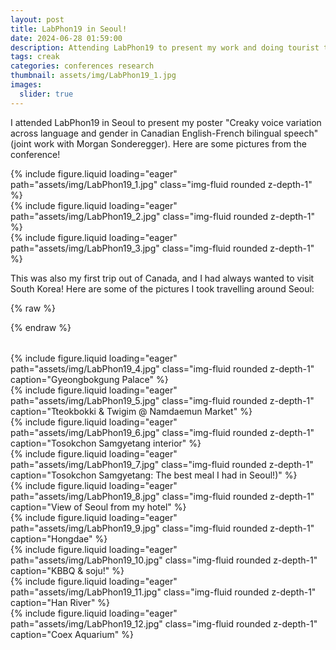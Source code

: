 ```yaml
---
layout: post
title: LabPhon19 in Seoul!
date: 2024-06-28 01:59:00
description: Attending LabPhon19 to present my work and doing tourist things in Seoul
tags: creak
categories: conferences research
thumbnail: assets/img/LabPhon19_1.jpg
images:
  slider: true
---
```


I attended LabPhon19 in Seoul to present my poster "Creaky voice variation across language and gender in Canadian English-French bilingual speech" (joint work with Morgan Sonderegger). Here are some pictures from the conference!

<div class="row mt-3">
    <div class="col-sm mt-3 mt-md-0">
        {% include figure.liquid loading="eager" path="assets/img/LabPhon19_1.jpg" class="img-fluid rounded z-depth-1" %}
    </div>
    <div class="col-sm mt-3 mt-md-0">
        {% include figure.liquid loading="eager" path="assets/img/LabPhon19_2.jpg" class="img-fluid rounded z-depth-1" %}
    </div>
    <div class="col-sm mt-3 mt-md-0">
        {% include figure.liquid loading="eager" path="assets/img/LabPhon19_3.jpg" class="img-fluid rounded z-depth-1" %}
    </div>
</div>

This was also my first trip out of Canada, and I had always wanted to visit South Korea! Here are some of the pictures I took travelling around Seoul:

{% raw %}
<style>
  swiper-container {
    display: block;
    width: 100%;
    height: 500px;
    margin: 2rem auto;
  }

  swiper-slide {
    display: flex;
    align-items: center;
    justify-content: center;
  }

  .swiper-slide img {
    max-width: 100%;
    max-height: 100%;
    object-fit: cover;
    border-radius: 8px;
  }
</style>
{% endraw %}

<swiper-container slides-per-view="3" keyboard="true" navigation="true" pagination="true" pagination-clickable="true" pagination-dynamic-bullets="true" loop="true">
  <swiper-slide>
      {% include figure.liquid loading="eager" path="assets/img/LabPhon19_4.jpg" class="img-fluid rounded z-depth-1" caption="Gyeongbokgung Palace" %} 
  </swiper-slide>
  <swiper-slide>
      {% include figure.liquid loading="eager" path="assets/img/LabPhon19_5.jpg" class="img-fluid rounded z-depth-1" caption="Tteokbokki & Twigim @ Namdaemun Market" %}
  </swiper-slide>
  <swiper-slide>
      {% include figure.liquid loading="eager" path="assets/img/LabPhon19_6.jpg" class="img-fluid rounded z-depth-1" caption="Tosokchon Samgyetang interior" %}
  </swiper-slide>
  <swiper-slide>
      {% include figure.liquid loading="eager" path="assets/img/LabPhon19_7.jpg" class="img-fluid rounded z-depth-1" caption="Tosokchon Samgyetang: The best meal I had in Seoul!)" %}
  </swiper-slide>
  <swiper-slide>
      {% include figure.liquid loading="eager" path="assets/img/LabPhon19_8.jpg" class="img-fluid rounded z-depth-1" caption="View of Seoul from my hotel" %}
  </swiper-slide>
  <swiper-slide>
      {% include figure.liquid loading="eager" path="assets/img/LabPhon19_9.jpg" class="img-fluid rounded z-depth-1" caption="Hongdae" %}
  </swiper-slide>
  <swiper-slide>
      {% include figure.liquid loading="eager" path="assets/img/LabPhon19_10.jpg" class="img-fluid rounded z-depth-1" caption="KBBQ & soju!" %}
  </swiper-slide>
  <swiper-slide>
      {% include figure.liquid loading="eager" path="assets/img/LabPhon19_11.jpg" class="img-fluid rounded z-depth-1" caption="Han River" %}
  </swiper-slide>
  <swiper-slide>
      {% include figure.liquid loading="eager" path="assets/img/LabPhon19_12.jpg" class="img-fluid rounded z-depth-1" caption="Coex Aquarium" %}
  </swiper-slide>
</swiper-container>
